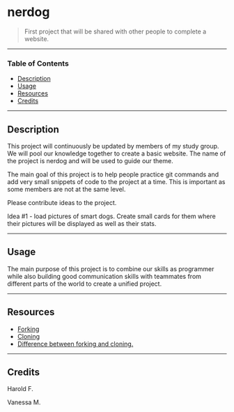 # nerdog
> First project that will be shared with other people to complete a website.
___

### Table of Contents

- [Description](#description)
- [Usage](#usage)
- [Resources](#resources)
- [Credits](#credits)

___
## Description

This project will continuously be updated by members of my study group. We will pool our knowledge together to create a basic website. The name of the project is nerdog and will be used to guide our theme.

The main goal of this project is to help people practice git commands and add very small snippets of code to the project at a time. This is important as some members are not at the same level.

Please contribute ideas to the project.

Idea #1 - load pictures of smart dogs. Create small cards for them where their pictures will be displayed as well as their stats.

___

## Usage

The main purpose of this project is to combine our skills as programmer while also building good communication skills with teammates from different parts of the world to create a unified project.

___

## Resources

- <a href="https://docs.github.com/en/github/getting-started-with-github/fork-a-repo">Forking</a>
- <a href="https://docs.github.com/en/github/creating-cloning-and-archiving-repositories/cloning-a-repository">Cloning</a>
- <a href="https://github.community/t/the-difference-between-forking-and-cloning-a-repository/10189"> Difference between forking and cloning.</a>

___

## Credits
Harold F.

Vanessa M.
